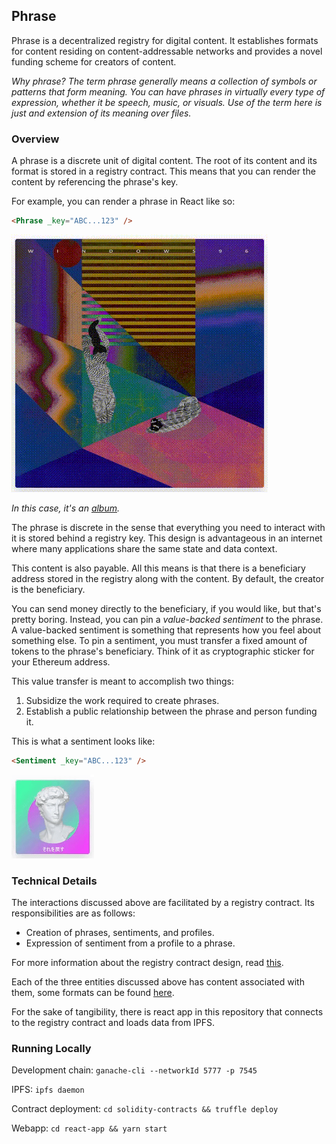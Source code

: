 ## Phrase

Phrase is a decentralized registry for digital content. It establishes formats for content residing on content-addressable networks and provides a novel funding scheme for creators of content.

_Why phrase? The term phrase generally means a collection of symbols or patterns that form meaning. You can have phrases in virtually every type of expression, whether it be speech, music, or visuals. Use of the term here is just and extension of its meaning over files._

### Overview

A phrase is a discrete unit of digital content. The root of its content and its format is stored in a registry contract. This means that you can render the content by referencing the phrase's key.

For example, you can render a phrase in React like so:

```html
<Phrase _key="ABC...123" />
```

![Windows96 Album](images/phrase.gif)

_In this case, it's an [album](https://windows96.bandcamp.com/album/enchanted-instrumentals-and-whispers)._

The phrase is discrete in the sense that everything you need to interact with it is stored behind a registry key. This design is advantageous in an internet where many applications share the same state and data context. 

This content is also payable. All this means is that there is a beneficiary address stored in the registry along with the content. By default, the creator is the beneficiary.

You can send money directly to the beneficiary, if you would like, but that's pretty boring. Instead, you can pin a _value-backed sentiment_ to the phrase. A value-backed sentiment is something that represents how you feel about something else. To pin a sentiment, you must transfer a fixed amount of tokens to the phrase's beneficiary. Think of it as cryptographic sticker for your Ethereum address.

This value transfer is meant to accomplish two things:

1. Subsidize the work required to create phrases.
2. Establish a public relationship between the phrase and person funding it.

This is what a sentiment looks like:

```html
<Sentiment _key="ABC...123" />
```

![That's Vape](images/sentiment.gif)


### Technical Details

The interactions discussed above are facilitated by a registry contract. Its responsibilities are as follows:

- Creation of phrases, sentiments, and profiles.
- Expression of sentiment from a profile to a phrase.

For more information about the registry contract design, read [this](./docs/registry-contract-design.md).

Each of the three entities discussed above has content associated with them, some formats can be found [here](./docs/content-formats.md).

For the sake of tangibility, there is react app in this repository that connects to the registry contract and loads data from IPFS.

### Running Locally

Development chain: `ganache-cli --networkId 5777 -p 7545`

IPFS: `ipfs daemon`

Contract deployment: `cd solidity-contracts && truffle deploy`

Webapp: `cd react-app && yarn start`
